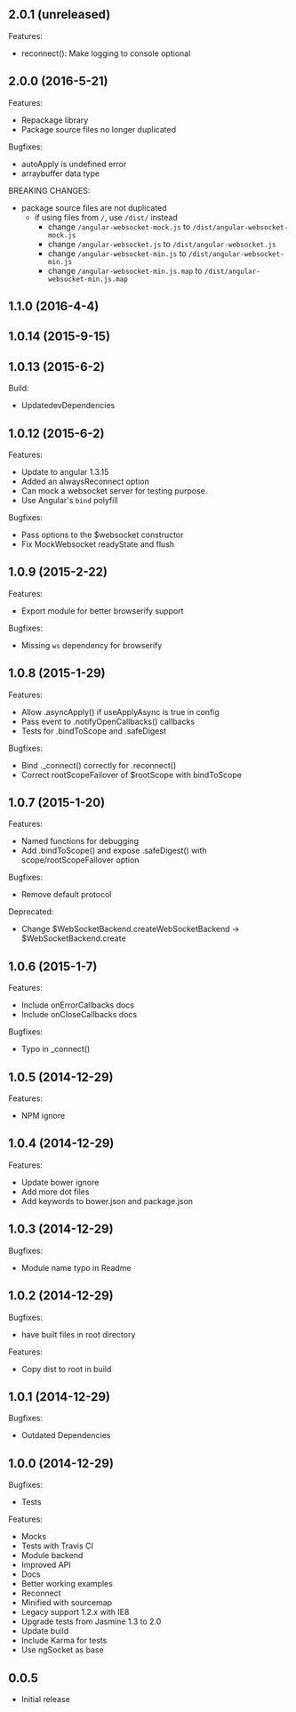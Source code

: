 ## 2.0.1 (unreleased)

Features:
  - reconnect(): Make logging to console optional

## 2.0.0 (2016-5-21)

Features:
  - Repackage library
  - Package source files no longer duplicated

Bugfixes:
  - autoApply is undefined error
  - arraybuffer data type

BREAKING CHANGES:
  - package source files are not duplicated
    - if using files from `/`, use `/dist/` instead
      - change `/angular-websocket-mock.js` to `/dist/angular-websocket-mock.js`
      - change `/angular-websocket.js` to `/dist/angular-websocket.js`
      - change `/angular-websocket-min.js` to `/dist/angular-websocket-min.js`
      - change `/angular-websocket-min.js.map` to `/dist/angular-websocket-min.js.map`

## 1.1.0 (2016-4-4)

## 1.0.14 (2015-9-15)

## 1.0.13 (2015-6-2)
 Build:
  - UpdatedevDependencies

## 1.0.12 (2015-6-2)

Features:
  - Update to angular 1.3.15
  - Added an alwaysReconnect option
  - Can mock a websocket server for testing purpose.
  - Use Angular's `bind` polyfill

Bugfixes:
  - Pass options to the $websocket constructor
  - Fix MockWebsocket readyState and flush


## 1.0.9 (2015-2-22)

Features:
  - Export module for better browserify support

Bugfixes:
  - Missing `ws` dependency for browserify

## 1.0.8 (2015-1-29)

Features:
  - Allow .asyncApply() if useApplyAsync is true in config
  - Pass event to .notifyOpenCallbacks() callbacks
  - Tests for .bindToScope and .safeDigest

Bugfixes:
  - Bind ._connect() correctly for .reconnect()
  - Correct rootScopeFailover of $rootScope with bindToScope

## 1.0.7 (2015-1-20)

Features:
  - Named functions for debugging
  - Add .bindToScope() and expose .safeDigest() with scope/rootScopeFailover option

Bugfixes:
  - Remove default protocol

Deprecated:
  - Change $WebSocketBackend.createWebSocketBackend -> $WebSocketBackend.create

## 1.0.6 (2015-1-7)

Features:
  - Include onErrorCallbacks docs
  - Include onCloseCallbacks docs

Bugfixes:
  - Typo in _connect()

## 1.0.5 (2014-12-29)

Features:
  - NPM ignore

## 1.0.4 (2014-12-29)

Features:
  - Update bower ignore
  - Add more dot files
  - Add keywords to bower.json and package.json

## 1.0.3 (2014-12-29)

Bugfixes:
  - Module name typo in Readme

## 1.0.2 (2014-12-29)

Bugfixes:
  - have built files in root directory

Features:
  - Copy dist to root in build


## 1.0.1 (2014-12-29)

Bugfixes:
  - Outdated Dependencies

## 1.0.0 (2014-12-29)

Bugfixes:
  - Tests

Features:
  - Mocks
  - Tests with Travis CI
  - Module backend
  - Improved API
  - Docs
  - Better working examples
  - Reconnect
  - Minified with sourcemap
  - Legacy support 1.2.x with IE8
  - Upgrade tests from Jasmine 1.3 to 2.0
  - Update build
  - Include Karma for tests
  - Use ngSocket as base

## 0.0.5
  - Initial release
